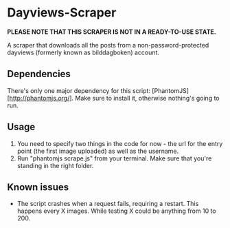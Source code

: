 Dayviews-Scraper
================

**PLEASE NOTE THAT THIS SCRAPER IS NOT IN A READY-TO-USE STATE.**

A scraper that downloads all the posts from a non-password-protected dayviews (formerly known as bilddagboken) account.

## Dependencies
There's only one major dependency for this script: [PhantomJS][http://phantomjs.org/]. Make sure to install it, otherwise nothing's going to run.

## Usage
1. You need to specify two things in the code for now - the url for the entry point (the first image uploaded) as well as the username.
2. Run "phantomjs scrape.js" from your terminal. Make sure that you're standing in the right folder.

## Known issues
* The script crashes when a request fails, requiring a restart. This happens every X images. While testing X could be anything from 10 to 200.
